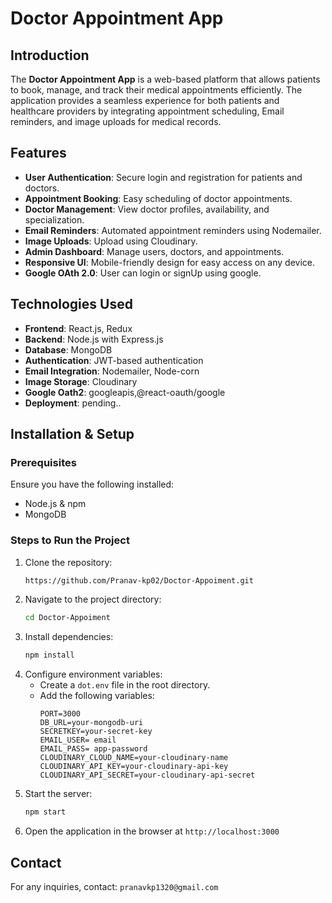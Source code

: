 # Doctor Appointment App

## Introduction

The **Doctor Appointment App** is a web-based platform that allows patients to book, manage, and track their medical appointments efficiently. The application provides a seamless experience for both patients and healthcare providers by integrating appointment scheduling, Email reminders, and image uploads for medical records.

## Features

- **User Authentication**: Secure login and registration for patients and doctors.
- **Appointment Booking**: Easy scheduling of doctor appointments.
- **Doctor Management**: View doctor profiles, availability, and specialization.
- **Email Reminders**: Automated appointment reminders using Nodemailer.
- **Image Uploads**: Upload using Cloudinary.
- **Admin Dashboard**: Manage users, doctors, and appointments.
- **Responsive UI**: Mobile-friendly design for easy access on any device.
- **Google OAth 2.0**: User can login or signUp using google.

## Technologies Used

- **Frontend**: React.js, Redux
- **Backend**: Node.js with Express.js
- **Database**: MongoDB
- **Authentication**: JWT-based authentication
- **Email Integration**: Nodemailer, Node-corn
- **Image Storage**: Cloudinary
- **Google Oath2**: googleapis,@react-oauth/google
- **Deployment**: pending..

## Installation & Setup

### Prerequisites

Ensure you have the following installed:

- Node.js & npm
- MongoDB

### Steps to Run the Project

1. Clone the repository:
   ```sh
   https://github.com/Pranav-kp02/Doctor-Appoiment.git
   ```
2. Navigate to the project directory:
   ```sh
   cd Doctor-Appoiment
   ```
3. Install dependencies:
   ```sh
   npm install
   ```
4. Configure environment variables:
   - Create a `dot.env` file in the root directory.
   - Add the following variables:
     ```env
     PORT=3000
     DB_URL=your-mongodb-uri
     SECRETKEY=your-secret-key
     EMAIL_USER= email
     EMAIL_PASS= app-password
     CLOUDINARY_CLOUD_NAME=your-cloudinary-name
     CLOUDINARY_API_KEY=your-cloudinary-api-key
     CLOUDINARY_API_SECRET=your-cloudinary-api-secret
     ```
5. Start the server:
   ```sh
   npm start
   ```
6. Open the application in the browser at `http://localhost:3000`

## Contact

For any inquiries, contact: `pranavkp1320@gmail.com`
